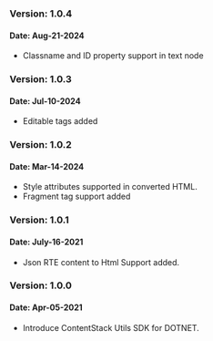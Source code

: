 
### Version: 1.0.4
#### Date: Aug-21-2024
- Classname and ID property support in text node

### Version: 1.0.3
#### Date: Jul-10-2024
- Editable tags added

### Version: 1.0.2
#### Date: Mar-14-2024
- Style attributes supported in converted HTML.
- Fragment tag support added

### Version: 1.0.1 
#### Date: July-16-2021
- Json RTE content to Html Support added.

### Version: 1.0.0 
#### Date: Apr-05-2021
- Introduce ContentStack Utils SDK for DOTNET.
